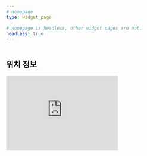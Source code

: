 ```yaml
---
# Homepage
type: widget_page

# Homepage is headless, other widget pages are not.
headless: true
---
```

<div class="sidebar">
  <div class="map-content">
    <h2>위치 정보</h2>
    <iframe src="https://www.google.com/maps/embed?pb=!1m18!1m12!1m3!1d3241.377084474057!2d139.75146199999998!3d35.667716!2m3!1f0!2f0!3f0!3m2!1i1024!2i768!4f13.1!3m3!1m2!1s0x60188b933eb5098d%3A0xb799ee788fa28eb7!2seSolia+Inc.!5e0!3m2!1sen!2sjp!4v1434536695719" width="300" height="200" frameborder="0" style="border:0"></iframe>
  </div>
</div>

<style>
  .sidebar {
    display: flex;
  }

  .checklist-content {
    flex: 2;
    margin-right: 20px;
  }

  .map-content {
    flex: 1;
  }
</style>